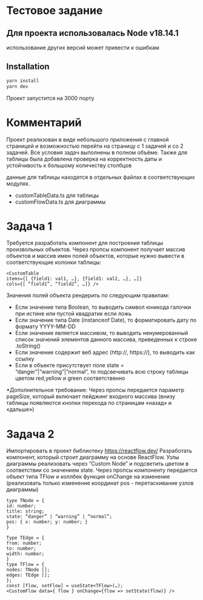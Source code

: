 # Тестовое задание
## Для проекта использовалась Node v18.14.1
использование других версий может привести к ошибкам
## Installation
```sh
yarn install
yarn dev
```
Проект запустится на 3000 порту
# Комментарий 
Проект реализован в виде небольшого приложения с главной страницей и возможностью перейти на страницу с 1 задачей и со 2 задачей.
Все условия задач выполнены в полном объёме. Также для таблицы была добавлена проверка на корректность даты и устойчивость к большому количеству столбцов

данные для таблицы находятся в отдельных файлах в соответствующих модулях. 
- customTableData.ts для таблицы
- сustomFlowData.ts для диаграммы 
 
# Задача 1

Требуется разработать компонент для построения таблицы произвольных объектов.
Через пропсы компонент получает массив объектов и массив имен полей объектов, которые
нужно вывести в соответствующие колонки таблицы:
```code
<CustomTable
items={[ {field1: val1, …}, {field1: val2, …}, …]}
cols={[ “field1”, “field2”, …]} />
```
Значения полей объекта рендерить по следующим правилам:
- Если значение типа Boolean, то выводить символ юникода галочки при истине или пустой
квадратик если ложь
- Если значение типа Date (instanceof Date), то форматировать дату по формату YYYY-MM-DD
- Если значение является массивом, то выводить ненумерованный список значений
элементов данного массива, приведенных к строке .toString()
- Если значение содержит веб адрес (http://, https://), то выводить как ссылку
- Если в объекте присутствует поле state = “danger”|”warning”|”normal”, то подсвечивать
всю строку таблицы цветом red,yellow и green соответственно

*Дополнительное требование:
Через пропсы передается параметр pageSize, который включает пейджинг входного массива
(внизу таблицы появляются кнопки перехода по страницам «назад» и «дальше»)

# Задача 2

Импортировать в проект библиотеку https://reactflow.dev/
Разработать компонент, который строит диаграмму на основе ReactFlow.
Узлы диаграммы реализовать через “Custom Node” и подсветить цветом в соответствии со
значением state.
Через пропсы компоненту передается объект типа TFlow и коллбек функция onChange на
изменение (реализовать только изменение координат pos - перетаскивание узлов диаграммы)
```code
type TNode = {
id: number;
title: string;
state: “danger” | “warning” | “normal”;
pos: { x: number; y: number; }
}

Type TEdge = {
from: number;
to: number;
width: number;
}
type TFlow = {
nodes: TNode [];
edges: TEdge [];
};
const [flow, setFlow] = useState<TFlow>(…);
<CustomFlow data={ flow } onChange={flow => setState(flow)} />

```
